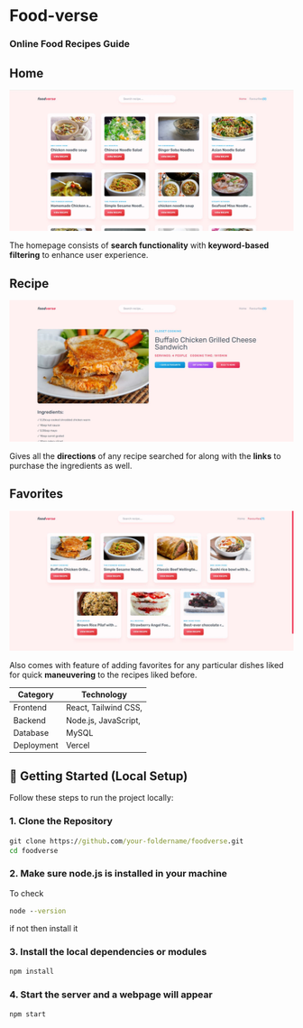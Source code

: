 # Food-verse

### Online Food Recipes Guide

## Home
![Home](https://raw.githubusercontent.com/RealSATVIS/Foodverse/refs/heads/master/shots/Home.JPG)


The homepage consists of **search functionality** with **keyword-based filtering** to enhance user experience.

## Recipe
![Recipe](https://raw.githubusercontent.com/RealSATVIS/Foodverse/refs/heads/master/shots/Recipe.JPG)


Gives all the **directions** of any recipe searched for along with the **links** to purchase the ingredients as well. 


## Favorites
![Favorites](https://raw.githubusercontent.com/RealSATVIS/Foodverse/refs/heads/master/shots/Fav.JPG)


Also comes with  feature of adding favorites for any particular dishes liked for quick **maneuvering** to the recipes liked before.


| Category          | Technology                                |
|-------------------|-------------------------------------------|
| Frontend          | React, Tailwind CSS,                      |
| Backend           | Node.js, JavaScript,                      |
| Database          | MySQL                                     |
| Deployment        | Vercel                                    | 


## 🚀 Getting Started (Local Setup)

Follow these steps to run the project locally:

### 1. Clone the Repository

```cmd
git clone https://github.com/your-foldername/foodverse.git
cd foodverse
```

### 2. Make sure node.js is installed in your machine
To check
```cmd
node --version
```
if not then install it 

### 3. Install the local dependencies or modules

```cmd
npm install
```
### 4. Start the server and a webpage will appear

```cmd
npm start
```
